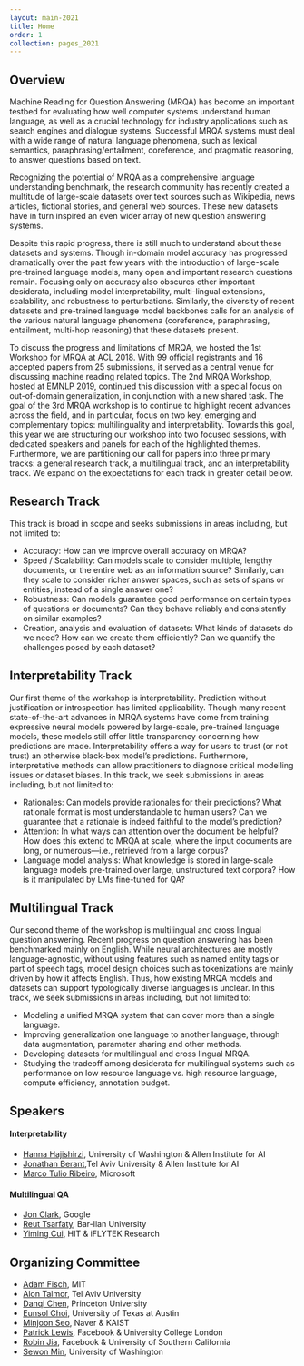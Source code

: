 ```yaml
---
layout: main-2021
title: Home
order: 1
collection: pages_2021
---
```

## Overview
Machine Reading for Question Answering (MRQA) has become an important testbed for evaluating how well computer systems understand human language, as well as a crucial technology for industry applications such as search engines and dialogue systems. Successful MRQA systems must deal with a wide range of natural language phenomena, such as lexical semantics, paraphrasing/entailment, coreference, and pragmatic reasoning, to answer questions based on text. 

Recognizing the potential of MRQA as a comprehensive language understanding benchmark, the research community has recently created a multitude of large-scale datasets over text sources such as Wikipedia, news articles, fictional stories, and general web sources. These new datasets have in turn inspired an even wider array of new question answering systems.

Despite this rapid progress, there is still much to understand about these datasets and systems. Though in-domain model accuracy has progressed dramatically over the past few years with the introduction of large-scale pre-trained language models, many open and important research questions remain. Focusing only on accuracy also obscures other important desiderata, including model interpretability, multi-lingual extensions, scalability, and robustness to perturbations. Similarly, the diversity of recent datasets and pre-trained language model backbones calls for an analysis of the various natural language phenomena (coreference, paraphrasing, entailment, multi-hop reasoning) that these datasets present. 

To discuss the progress and limitations of MRQA, we hosted the 1st Workshop for MRQA at ACL 2018. With 99 official registrants and 16 accepted papers from 25 submissions, it served as a central venue for discussing machine reading related topics. The 2nd MRQA Workshop, hosted at EMNLP 2019, continued this discussion with a special focus on out-of-domain generalization, in conjunction with a new shared task. The goal of the 3rd MRQA workshop is to continue to highlight recent advances across the field, and in particular, focus on two key, emerging and complementary topics: multilinguality and interpretability. Towards this goal, this year we are structuring our workshop into two focused sessions, with dedicated speakers and panels for each of the highlighted themes. Furthermore, we are partitioning our call for papers into three primary tracks: a general research track, a multilingual track, and an interpretability track. We expand on the expectations for each track in greater detail below.

## Research Track
This track is broad in scope and seeks submissions in areas including, but not limited to:
- Accuracy: How can we improve overall accuracy on MRQA?
- Speed / Scalability: Can models scale to consider multiple, lengthy documents, or the entire web as an information source?  Similarly, can they scale to consider richer answer spaces, such as sets of spans or entities, instead of a single answer one?
- Robustness: Can models guarantee good performance on certain types of questions or documents? Can they behave reliably and consistently on similar examples?
- Creation, analysis and evaluation of datasets: What kinds of datasets do we need? How can we create them efficiently? Can we quantify the challenges posed by each dataset?

## Interpretability Track
Our first theme of the workshop is interpretability. Prediction without justification or introspection has limited applicability. Though many recent state-of-the-art advances in MRQA systems have come from training expressive neural models powered by large-scale, pre-trained language models, these models still offer little transparency concerning how predictions are made. Interpretability offers a way for users to trust (or not trust) an otherwise black-box model’s predictions. Furthermore, interpretative methods can allow practitioners to diagnose critical modelling issues or dataset biases. In this track, we seek submissions in areas including, but not limited to:
- Rationales: Can models provide rationales for their predictions? What rationale format is most understandable to human users? Can we guarantee that a rationale is indeed faithful to the model’s prediction?
- Attention: In what ways can attention over the document be helpful? How does this extend to MRQA at scale, where the input documents are long, or numerous—i.e., retrieved from a large corpus?
- Language model analysis: What knowledge is stored in large-scale language models pre-trained over large, unstructured text corpora? How is it manipulated by LMs fine-tuned for QA? 

## Multilingual Track
Our second theme of the workshop is multilingual and cross lingual question answering. Recent progress on question answering has been benchmarked mainly on English. While neural architectures are mostly language-agnostic, without using features such as named entity tags or part of speech tags, model design choices such as tokenizations are mainly driven by how it affects English. Thus, how existing MRQA models and datasets can support typologically diverse languages is unclear. In this track, we seek submissions in areas including, but not limited to:
- Modeling a unified MRQA system that can cover more than a single language.
- Improving generalization one language to another language, through data augmentation, parameter sharing and other methods.
- Developing datasets for multilingual and cross lingual MRQA. 
- Studying the tradeoff among desiderata for multilingual systems such as performance on low resource language vs. high resource language, compute efficiency, annotation budget.


## Speakers
#### Interpretability
- [Hanna Hajishirzi](https://homes.cs.washington.edu/~hannaneh/), University of Washington & Allen Institute for AI
- [Jonathan Berant](https://www.cs.tau.ac.il/~joberant/),Tel Aviv University & Allen Institute for AI
- [Marco Tulio Ribeiro](https://homes.cs.washington.edu/~marcotcr/), Microsoft

#### Multilingual QA
- [Jon Clark](https://www.linkedin.com/in/jonhclark/), Google
- [Reut Tsarfaty](http://www.tsarfaty.com/), Bar-Ilan University
- [Yiming Cui](http://ymcui.github.io/), HIT & iFLYTEK Research


## Organizing Committee
- [Adam Fisch](https://people.csail.mit.edu/fisch/), MIT
- [Alon Talmor](https://www.alontalmor.com/), Tel Aviv University
- [Danqi Chen](https://www.cs.princeton.edu/~danqic/), Princeton University
- [Eunsol Choi](https://www.cs.utexas.edu/~eunsol/), University of Texas at Austin
- [Minjoon Seo](https://seominjoon.github.io/), Naver & KAIST
- [Patrick Lewis](https://www.patricklewis.io/), Facebook & University College London
- [Robin Jia](https://robinjia.github.io/), Facebook & University of Southern California
- [Sewon Min](https://shmsw25.github.io/), University of Washington




